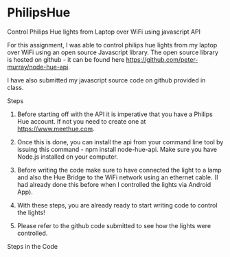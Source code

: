 # PhilipsHue
Control Philips Hue lights from Laptop over WiFi using javascript API

For this assignment, I was able to control philips hue lights from my laptop over WiFi using an open source Javascript library. The open source library is hosted on github - it can be found here https://github.com/peter-murray/node-hue-api.

I have also submitted my javascript source code on github provided in class.

Steps

1) Before starting off with the API it is imperative that you have a Philips Hue account. If not you need to create one at https://www.meethue.com.

2) Once this is done, you can install the api from your command line tool by issuing this command - npm install node-hue-api. Make sure you have Node.js installed on your computer.

3) Before writing the code make sure to have connected the light to a lamp and also the Hue Bridge to the WiFi network using an ethernet cable. (I had already done this before when I controlled the lights via Android App).

4) With these steps, you are already ready to start writing code to control the lights!

5) Please refer to the github code submitted to see how the lights were controlled.

Steps in the Code
